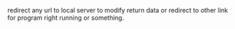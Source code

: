 redirect any url to local server to modify return data or redirect to other link for program right running or something.
